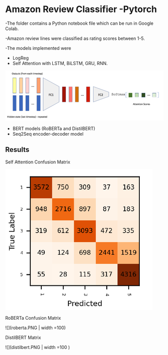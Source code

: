 # Amazon Review Classifier -Pytorch

-The folder contains a Python notebook file which can be run in Google Colab.

-Amazon review lines were classified as rating scores between 1-5.

-The models implemented were
  - LogReg
  - Self Attention with LSTM, BiLSTM, GRU, RNN.
  
  
  ![](Self.png)
  


  
  
  - BERT models (RoBERTa and DistilBERT)
  - Seq2Seq encoder-decoder model 
  
  
  
  
## Results
  
  
  Self Attention Confusion Matrix 
  
  
  ![](confself.PNG) 
  
  
  RoBERTa Confusion Matrix 
  
  
  ![](roberta.PNG | width =100) 
  
  
  DistilBERT Matrix 
  
  
  ![](distilbert.PNG | width =100 )
  
  

  
  
